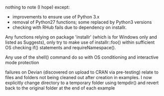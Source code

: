 nothing to note (I hope) except:

- improvements to ensure use of Python 3.x
- removal of Python27 functions; some replaced by Python3 versions
- checking with RHub fails due to dependency on installr.

Any functions relying on package 'installr' (which is for Windows only and listed as Suggests), only try to make use of installr::foo() within sufficient OS checking if() statements and requireNamespace().

Any use of the shell() command do so with OS conditioning and interactive mode protection

failures on Devian (discovered on upload to CRAN via pre-testing) relate to files and folders not being cleaned out after creation in examples.
I now explicitly change directory to a temporary folder using tempdir() and revert back to the original folder at the end of each example

 



